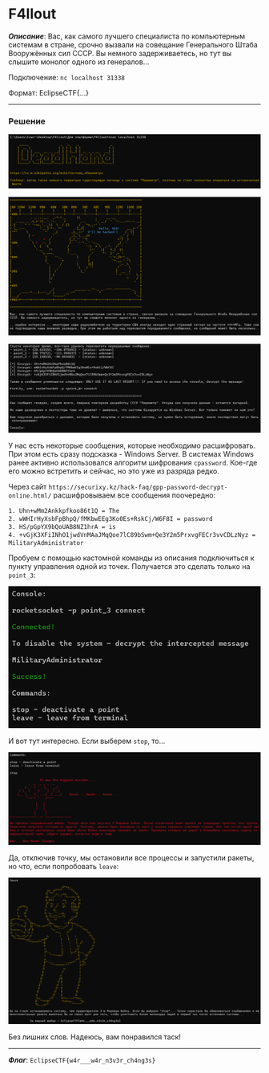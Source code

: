 # F4llout

***Описание***: Вас, как самого лучшего специалиста по компьютерным системам в стране, срочно вызвали на совещание Генерального Штаба Вооружённых сил СССР. Вы немного задерживаетесь, но тут вы слышите монолог одного из генералов...

Подключение: `nc localhost 31338`

Формат: EclipseCTF{...}

---
### Решение

![ScreenShot](../screenshots/F4llout-1.png)

![ScreenShot](../screenshots/F4llout-2.png)

![ScreenShot](../screenshots/F4llout-3.png)

У нас есть некоторые сообщения, которые необходимо расшифровать. При этом есть сразу подсказка - Windows Server. В системах Windows ранее активно использовался алгоритм шифрования `cpassword`. Кое-где его можно встретить и сейчас, но это уже из разряда редко.

Через сайт `https://securixy.kz/hack-faq/gpp-password-decrypt-online.html/` расшифровываем все сообщения поочередно:

```
1. Uhn+wMm2Ankkpfkoo86t1Q = The
2. wWHIrHyXsbFpBhpQ/fMKbwEEg3Ko0Es+RskCj/W6F8I = password
3. HS/pGpYX9bQoUAB8NZ1hrA = is
4. +vGjK3XFiINhO1jwdVnMAaJMqQoe7lC89bSwm+Qe3Y2m5PrxvgFECr3vvCDLzNyz = MilitaryAdministrator
```

Пробуем с помощью кастомной команды из описания подключиться к пункту управления одной из точек. Получается это сделать только на `point_3`:

![ScreenShot](../screenshots/F4llout-4.png)

И вот тут интересно. Если выберем `stop`, то...

![ScreenShot](../screenshots/F4llout-5.png)

Да, отключив точку, мы остановили все процессы и запустили ракеты, но что, если попробовать `leave`:

![ScreenShot](../screenshots/F4llout-6.png)

Без лишних слов. Надеюсь, вам понравился таск!

---

***Флаг***: `EclipseCTF{w4r___w4r_n3v3r_ch4ng3s}`
